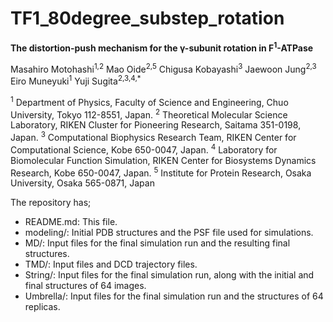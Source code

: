 # TF1_80degree_substep_rotation
**The distortion-push mechanism for the γ-subunit rotation in F<sup>1</sup>-ATPase**

Masahiro Motohashi<sup>1,2</sup> Mao Oide<sup>2,5</sup> Chigusa Kobayashi<sup>3</sup> Jaewoon Jung<sup>2,3</sup> Eiro Muneyuki<sup>1</sup> Yuji Sugita<sup>2,3,4,*</sup>

<sup>1</sup> Department of Physics, Faculty of Science and Engineering, Chuo University, Tokyo 112-8551, Japan. 
<sup>2</sup> Theoretical Molecular Science Laboratory, RIKEN Cluster for Pioneering Research, Saitama 351-0198, Japan.
<sup>3</sup> Computational Biophysics Research Team, RIKEN Center for Computational Science, Kobe 650-0047, Japan.
<sup>4</sup> Laboratory for Biomolecular Function Simulation, RIKEN Center for Biosystems Dynamics Research, Kobe 650-0047, Japan.
<sup>5</sup> Institute for Protein Research, Osaka University, Osaka 565-0871, Japan


The repository has;

* README.md: This file.
* modeling/: Initial PDB structures and the PSF file used for simulations.
* MD/: Input files for the final simulation run and the resulting final structures.
* TMD/: Input files and DCD trajectory files.
* String/: Input files for the final simulation run, along with the initial and final structures of 64 images.
* Umbrella/: Input files for the final simulation run and the structures of 64 replicas.
